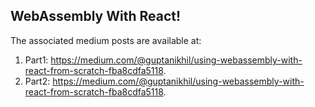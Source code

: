 ## WebAssembly With React!

The associated medium posts are available at:

1. Part1: https://medium.com/@guptanikhil/using-webassembly-with-react-from-scratch-fba8cdfa5118.
2. Part2: https://medium.com/@guptanikhil/using-webassembly-with-react-from-scratch-fba8cdfa5118.
